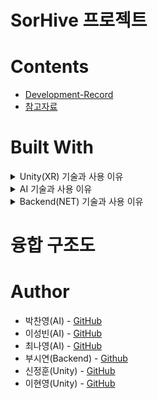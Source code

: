 # SorHive 프로젝트

# Contents
- [Development-Record](https://github.com/MA-Dot-COM/Intro/wiki/Development-Record)
- [참고자료](https://github.com/MA-Dot-COM/Intro/wiki/%EC%B0%B8%EA%B3%A0-%EC%9E%90%EB%A3%8C)

# Built With

<details>
<summary>Unity(XR) 기술과 사용 이유</summary>
<div markdown="1">

- [Unity Enterprise](https://store.unity.com/kr/products/unity-enterprise)
  - 전체 UI 및 3D공간
- [Photon](https://www.photonengine.com/ko-KR/)
  - 다중사용자 환경
- [Blender](https://www.blender.org/)
  - 아바타 및 프리셋

</div>
</details>

<details>
<summary>AI 기술과 사용 이유</summary>
<div markdown="1">

- [Tensorflow](https://www.tensorflow.org/?hl=ko)
  -
- [Pytorch](https://pytorch.org/)
  -
- [Pycharm](https://www.jetbrains.com/ko-kr/pycharm/)
  -
- [Fastapi](https://fastapi.tiangolo.com/ko/)
  -
- [Docker](https://www.docker.com/)
  -

--------

 - 공간 분류모델
네이버, 구글에서 술집, 노래방, 카페등 공간에 대한 이미지 크롤링후 전처리, 약 12,000개의 데이터셋을 Resnet50모델에 전이학습하여 사용자가 일상의 사진을 올리면 분석하여 그와 맞는 공간에 대한 카테고리를 분류해 준다. 

- 아바타 생성모델
사용자의 얼굴 사진으로 아바타를 생성해주는 시스템을 설계하고 구현, 데이터 셋은 https://www.kaggle.com/datasets/niten19/face-shape-dataset를 사용한다. 얼굴이 이미 나누어져 있는 kaggle의 Face Shape Dataset 중 약 2500개를 사용해 눈모양과 눈썹모양을 라벨링 한 후, yolo5로 학습시켰다. yolo5의 detect.py와 data.yaml 수정해 얼굴형, 눈모양, 눈썹모양 별로 모델을 만든 뒤, 각 클래스마다 높은 값을 뽑아내 사용자의 얼굴사진을 분석해 아바타를 만든다. 

- Insightface의 Detection모델
공간분류 모델에 사용될 사용자들의 이미지 데이터의 초상권 보호를 위해 Insightface의 Detection모델인 RetinaFace-10GF를 사용하여 얼굴인식 후 모자이크 처리를 해주는 모델을 만들었다. 모자이크 처리한 데이터셋으로 공간분류 모델을 학습한 결과 성능의 차이는 없었고, 이후에도 사용자들에게 사진을 받으면 Insightface의 Detection모델을 거쳐 모자이크 처리되어 초상권이 보호된 데이터셋으로 활용할 계획이다.

- 추천 시스템
사용자 기반 협업 필터링을 통해 사용자 간 친밀도를 측정해 잠재적인 관계가 가깝지만 아직 팔로워 하지 않은 사용자를 추천해 주는 시스템을 설계하고 구현.
친구 친밀도 도출 시스템은 사용자에게 얼마나 관심이 많은지 클릭해서 본 빈도(룸인, 라이핑, 채팅 등)등 사용자 행동 양식을 수집하여 얼마나 친밀한지 판별하고,
이를 토대로 사용자에 대해 친밀도 순위를 결정한다.

# MLOps

## 이미지 → image classification → 공간

                                         (사진)XR → NET → AI(분석) → NET → (공간)XR

                                                    

![image-removebg-preview (19).png]([https://s3-us-west-2.amazonaws.com/secure.notion-static.com/9fec40d7-9ec1-4a5b-b087-26560840d64c/image-removebg-preview_(19).png](https://s3.us-west-2.amazonaws.com/secure.notion-static.com/9fec40d7-9ec1-4a5b-b087-26560840d64c/image-removebg-preview_%2819%29.png?X-Amz-Algorithm=AWS4-HMAC-SHA256&X-Amz-Content-Sha256=UNSIGNED-PAYLOAD&X-Amz-Credential=AKIAT73L2G45EIPT3X45%2F20221202%2Fus-west-2%2Fs3%2Faws4_request&X-Amz-Date=20221202T143501Z&X-Amz-Expires=86400&X-Amz-Signature=836cdaf813e7ad8de9bc163dd0b1f8d78eaee3f0cb498698e5926bdb562af8b9&X-Amz-SignedHeaders=host&response-content-disposition=filename%3D%22image-removebg-preview%2520%2819%29.png%22&x-id=GetObject))

  

![image-removebg-preview (20).png]([https://s3-us-west-2.amazonaws.com/secure.notion-static.com/e33cb57b-35e7-4a06-8c89-c8ab087d91dd/image-removebg-preview_(20).png](https://s3.us-west-2.amazonaws.com/secure.notion-static.com/e33cb57b-35e7-4a06-8c89-c8ab087d91dd/image-removebg-preview_%2820%29.png?X-Amz-Algorithm=AWS4-HMAC-SHA256&X-Amz-Content-Sha256=UNSIGNED-PAYLOAD&X-Amz-Credential=AKIAT73L2G45EIPT3X45%2F20221202%2Fus-west-2%2Fs3%2Faws4_request&X-Amz-Date=20221202T143546Z&X-Amz-Expires=86400&X-Amz-Signature=4c4467551308032d8f3910438b48d35f01009711fcda81250479e37f08636d2b&X-Amz-SignedHeaders=host&response-content-disposition=filename%3D%22image-removebg-preview%2520%2820%29.png%22&x-id=GetObject))

![image-removebg-preview (21).png]([https://s3-us-west-2.amazonaws.com/secure.notion-static.com/c9f5e1cb-0d01-45a5-abf4-d74e60c38e10/image-removebg-preview_(21).png](https://s3.us-west-2.amazonaws.com/secure.notion-static.com/c9f5e1cb-0d01-45a5-abf4-d74e60c38e10/image-removebg-preview_%2821%29.png?X-Amz-Algorithm=AWS4-HMAC-SHA256&X-Amz-Content-Sha256=UNSIGNED-PAYLOAD&X-Amz-Credential=AKIAT73L2G45EIPT3X45%2F20221202%2Fus-west-2%2Fs3%2Faws4_request&X-Amz-Date=20221202T143603Z&X-Amz-Expires=86400&X-Amz-Signature=bd040fab77b0aea23aba29ca35a6ade8cb030d86801eb09d3031dbb4b36b79ee&X-Amz-SignedHeaders=host&response-content-disposition=filename%3D%22image-removebg-preview%2520%2821%29.png%22&x-id=GetObject))

![Untitled]([https://s3-us-west-2.amazonaws.com/secure.notion-static.com/8c01271e-e072-4369-a39b-200f03c6f4ce/Untitled.png](https://s3.us-west-2.amazonaws.com/secure.notion-static.com/8c01271e-e072-4369-a39b-200f03c6f4ce/Untitled.png?X-Amz-Algorithm=AWS4-HMAC-SHA256&X-Amz-Content-Sha256=UNSIGNED-PAYLOAD&X-Amz-Credential=AKIAT73L2G45EIPT3X45%2F20221202%2Fus-west-2%2Fs3%2Faws4_request&X-Amz-Date=20221202T143613Z&X-Amz-Expires=86400&X-Amz-Signature=6af2c391f41d914de545aba6ae31b580c075c07160bf3f73792b824ad3c5f2e6&X-Amz-SignedHeaders=host&response-content-disposition=filename%3D%22Untitled.png%22&x-id=GetObject))

![Untitled]([https://s3-us-west-2.amazonaws.com/secure.notion-static.com/d9887146-c928-4d34-ab32-3dfa481781b3/Untitled.png](https://s3.us-west-2.amazonaws.com/secure.notion-static.com/d9887146-c928-4d34-ab32-3dfa481781b3/Untitled.png?X-Amz-Algorithm=AWS4-HMAC-SHA256&X-Amz-Content-Sha256=UNSIGNED-PAYLOAD&X-Amz-Credential=AKIAT73L2G45EIPT3X45%2F20221202%2Fus-west-2%2Fs3%2Faws4_request&X-Amz-Date=20221202T143622Z&X-Amz-Expires=86400&X-Amz-Signature=4604a6bd24b91eee83697fedf9fe66b3f8ee8eaa37e7389b0ee75bd7cd0dd6c3&X-Amz-SignedHeaders=host&response-content-disposition=filename%3D%22Untitled.png%22&x-id=GetObject))

</div>
</details>

<details>
<summary>Backend(NET) 기술과 사용 이유</summary>
<div markdown="1">

- [AWS RDS - MySQL](https://aws.amazon.com/ko/rds/mysql/?nc=sn&loc=1)
  - 정규화를 통해 데이터의 일관성과 무결성을 확보하기 위해 사용했습니다.

- [MongoDB - Atlas](https://www.mongodb.com/ko-kr/cloud/atlas/efficiency)
  - 방대한 데이터 처리, 수정 필요없는 데이터들만 저장하여 빠르게 조회가 가능해서 사용했습니다.
  
- [AWS Ec2](https://aws.amazon.com/ko/ec2/)
  - 클라우드 환경의 가상 서버를 구축하기 위해 사용했습니다.
  
- [AWS S3](https://aws.amazon.com/ko/s3/?nc=sn&loc=0)
  - 이미지 저장, 호스팅, 뛰어난 보안성 때문에 사용했습니다.
  
- [AWS ElasticBeanstalk](https://aws.amazon.com/ko/elasticbeanstalk/)
  - 서버에서 개발된 웹 애플리케이션 및 서비스를 간단하게 배포하려고 사용한 서비스
  - 로드밸런싱, 오토스케일링 기능 함께 사용했습니다.

- [AWS Route53](https://aws.amazon.com/ko/route53)
  - ACM 과 ElasticBeanstalk 를 연결하여 사용했습니다.
  - Domain은 sorhive.shop 을 통해 접속 가능하게 하였습니다.

- [AWS Certificate Manager](https://aws.amazon.com/ko/certificate-manager)
  - 로드밸런서에 SSL 인증서를 연결하여 사용했습니다.
  - HTTP에 SSL 인증서를 사용하여 더 안전한 보안용 프로토콜인 HTTPS를 통해 더 안전한 SNS를 위해 사용했습니다.

- [SpringBoot](https://spring.io/projects/spring-boot)
  - 자바 기반의 웹 어플리케이션을 만들 수 있는 프레임워크인 스프링을 더 쉽게 사용할 수 있어서 사용했습니다.
  
- [JPA](https://spring.io/projects/spring-data-jpa)
  - 객체와 관계형 데이터베이스를 매핑하여 데이터베이스에 대한 의존성을 줄이고 생산성을 높이고 유지보수 향상, 성능 등의 장점 때문에 사용했습니다. 
  
- [Spring Security](https://spring.io/projects/spring-security)
  - 스프링 어플리케이션의 보안을 담당하는 스프링 하위 프레임 워크이고, 인증과 권한 부분을 담당했습니다.
  - JsonWebToken과 함께 사용하여 토큰 기반으로 접근을 통제했습니다.
  
- [Spring Batch](https://spring.io/projects/spring-batch)
  - 스프링 어플리케이션에서 일괄적인 데이터 처리를 담당하는 스프링 하위 프레임워크이고,
  - 라이핑(스토리)의 특성인 24시간 이후 안보이게 하는 기능
  - 추천배열(AI에 회원 * 회원에 대한 데이터를 통해 받아온 코사인 유사도 기반 추천 정렬)을 받아오고 몽고 DB에 저장하는 기능
    2 가지를 위해서 사용했습니다.
    
--------

- 회원 접근 권한 및 토큰 발급 : Spring Security, jsonwebtoken
- 데이터 일괄 처리 : Spring-Batch
- Object-relational mapping : jpa
- 이메일 처리 : Spring-Boot-Starter-Mail
- 로드밸런싱 : AWS Elastic Load Balancing, AWS Route53, AWS ACM
- 데이터 저장 : RDS
- 대량 데이터 저장 : MongoDB
- 파일 저장 : AWS S3

---------

</div>
</details>

# 융합 구조도

# Author
- 박찬영(AI) - [GitHub](https://github.com/orgs/MA-Dot-COM/people/Jneck)
- 이성빈(AI) - [GitHub](https://github.com/orgs/MA-Dot-COM/people/naya-beene)
- 최나영(AI) - [GitHub](https://github.com/orgs/MA-Dot-COM/people/cny689)
- 부시연(Backend) - [Github](https://github.com/SybooSyboo782)
- 신정훈(Unity) - [GitHub](https://github.com/orgs/MA-Dot-COM/people/JasonShin10)
- 이현영(Unity) - [GitHub](https://github.com/orgs/MA-Dot-COM/people/leeHY22)
